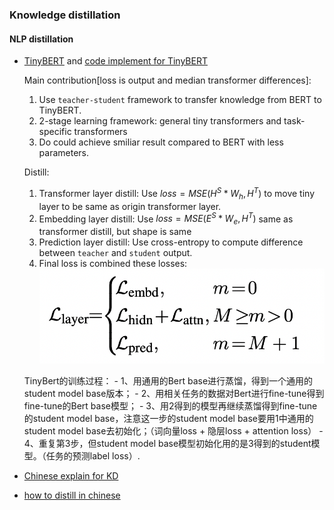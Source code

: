 ### Knowledge distillation

#### NLP distillation
- [TinyBERT](https://arxiv.org/pdf/1909.10351.pdf) and [code implement for TinyBERT](https://github.com/yinmingjun/TinyBERT)
  
  Main contribution[loss is output and median transformer differences]: 
  1. Use `teacher-student` framework to transfer knowledge from BERT to TinyBERT.
  2. 2-stage learning framework: general tiny transformers and task-specific transformers
  3. Do could achieve smiliar result compared to BERT with less parameters.

  Distill: 
  1. Transformer layer distill: Use $loss=MSE(H^S * W_h, H^T)$ to move tiny layer to be same as origin transformer layer.
  2. Embedding layer distill: Use $loss=MSE(E^S * W_e, H^T)$ same as transformer distill, but shape is same
  3. Prediction layer distill: Use cross-entropy to compute difference between `teacher` and `student` output.
  4. Final loss is combined these losses: ![loss func for tinybert](./../screen_shot_img/loss_func_for_tinybert.png)

  TinyBert的训练过程： - 1、用通用的Bert base进行蒸馏，得到一个通用的student model base版本； - 2、用相关任务的数据对Bert进行fine-tune得到fine-tune的Bert base模型； - 3、用2得到的模型再继续蒸馏得到fine-tune的student model base，注意这一步的student model base要用1中通用的student model base去初始化；（词向量loss + 隐层loss + attention loss） - 4、重复第3步，但student model base模型初始化用的是3得到的student模型。（任务的预测label loss）.


- [Chinese explain for KD](https://blog.csdn.net/HoyTra0/article/details/106238382)
- [how to distill in chinese](https://github.com/DA-southampton/NLP_ability/blob/master/深度学习自然语言处理/模型蒸馏/什么是知识蒸馏.md)
   